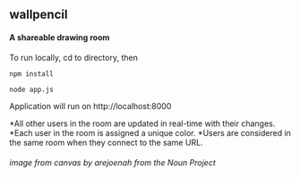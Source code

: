 ## wallpencil
#### A shareable drawing room

To run locally, cd to directory, then

```
npm install

node app.js
```

Application will run on http://localhost:8000

*All other users in the room are updated in real-time with their changes.
*Each user in the room is assigned a unique color.
*Users are considered in the same room when they connect to the same URL.

###### image from canvas by arejoenah from the Noun Project
